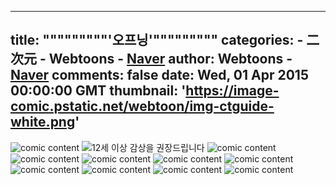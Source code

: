 
---
title: """""""""'오프닝'"""""""""
categories: 
    - 二次元
    - Webtoons - [Naver](https://comic.naver.com)
author: Webtoons - [Naver](https://comic.naver.com)
comments: false
date: Wed, 01 Apr 2015 00:00:00 GMT
thumbnail: 'https://image-comic.pstatic.net/webtoon/img-ctguide-white.png'
---

<div>   
<img src="https://image-comic.pstatic.net/webtoon/img-ctguide-white.png" title alt="comic content" oncontextmenu="return false" ondragstart="return false" onselectstart="return false" referrerpolicy="no-referrer">





<img src="https://image-comic.pstatic.net/static/agerate/age_12_white.jpg" alt="12세 이상 감상을 권장드립니다" referrerpolicy="no-referrer">













<img src="https://image-comic.pstatic.net/webtoon/651673/1/20150331143249_52cb2d420c71f5528d8a915c50b40607_IMAG01_1.jpg" title alt="comic content" id="content_image_0" oncontextmenu="return false" ondragstart="return false" onselectstart="return false" class referrerpolicy="no-referrer">















<img src="https://image-comic.pstatic.net/webtoon/651673/1/20150331143249_52cb2d420c71f5528d8a915c50b40607_IMAG01_2.jpg" title alt="comic content" id="content_image_1" oncontextmenu="return false" ondragstart="return false" onselectstart="return false" class referrerpolicy="no-referrer">















<img src="https://image-comic.pstatic.net/webtoon/651673/1/20150331143249_52cb2d420c71f5528d8a915c50b40607_IMAG01_3.jpg" title alt="comic content" id="content_image_2" oncontextmenu="return false" ondragstart="return false" onselectstart="return false" class referrerpolicy="no-referrer">















<img src="https://image-comic.pstatic.net/webtoon/651673/1/20150331143249_52cb2d420c71f5528d8a915c50b40607_IMAG01_4.jpg" title alt="comic content" id="content_image_3" oncontextmenu="return false" ondragstart="return false" onselectstart="return false" class referrerpolicy="no-referrer">















<img src="https://image-comic.pstatic.net/webtoon/651673/1/20150331143249_52cb2d420c71f5528d8a915c50b40607_IMAG01_5.jpg" title alt="comic content" id="content_image_4" oncontextmenu="return false" ondragstart="return false" onselectstart="return false" class referrerpolicy="no-referrer">















<img src="https://image-comic.pstatic.net/webtoon/651673/1/20150331143249_52cb2d420c71f5528d8a915c50b40607_IMAG01_6.jpg" title alt="comic content" id="content_image_5" oncontextmenu="return false" ondragstart="return false" onselectstart="return false" class referrerpolicy="no-referrer">















<img src="https://image-comic.pstatic.net/webtoon/651673/1/20150331143249_52cb2d420c71f5528d8a915c50b40607_IMAG01_7.jpg" title alt="comic content" id="content_image_6" oncontextmenu="return false" ondragstart="return false" onselectstart="return false" class referrerpolicy="no-referrer">















<img src="https://image-comic.pstatic.net/webtoon/651673/1/20150331143249_52cb2d420c71f5528d8a915c50b40607_IMAG01_8.jpg" title alt="comic content" id="content_image_7" oncontextmenu="return false" ondragstart="return false" onselectstart="return false" class referrerpolicy="no-referrer">















<img src="https://image-comic.pstatic.net/webtoon/651673/1/20150331143249_52cb2d420c71f5528d8a915c50b40607_IMAG01_9.jpg" title alt="comic content" id="content_image_8" oncontextmenu="return false" ondragstart="return false" onselectstart="return false" class referrerpolicy="no-referrer">






                    

                      
</div>
            